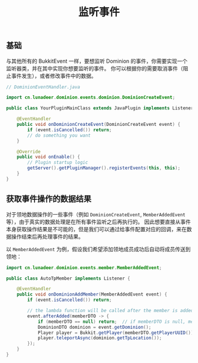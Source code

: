 ﻿---
title: 监听事件
createTime: 2025/08/21 13:16:26
permalink: /api/event/
---

## 基础

与其他所有的 BukkitEvent 一样，要想监听 Dominion 的事件，你需要实现一个监听器类，并在其中实现你想要监听的事件。
你可以根据你的需要取消事件（阻止事件发生），或者修改事件中的数据。

```java
// DominionEventHandler.java

import cn.lunadeer.dominion.events.dominion.DominionCreateEvent;

public class YourPluginMainClass extends JavaPlugin implements Listener {

    @EventHandler
    public void onDominionCreateEvent(DominionCreateEvent event) {
        if (event.isCancelled()) return;
        // do something you want
    }

    @Override
    public void onEnable() {
        // Plugin startup logic
        getServer().getPluginManager().registerEvents(this, this);
    }
}
```

## 获取事件操作的数据结果

对于领地数据操作的一些事件（例如 `DominionCreateEvent`, `MemberAddedEvent` 等），由于真实的数据处理是在所有事件监听之后再执行的。
因此想要直接从事件本身获取操作结果是不可能的，但是我们可以通过给事件配置对应的回调，来在数据操作结束后再处理事件的结果。

以 `MemberAddedEvent` 为例，假设我们希望添加领地成员成功后自动将成员传送到领地：

```java {9-15}
import cn.lunadeer.dominion.events.member.MemberAddedEvent;

public class AutoTpMember implements Listener {

    @EventHandler
    public void onDominionAddMember(MemberAddedEvent event) {
        if (event.isCancelled()) return;

        // the lambda function will be called after the member is added
        event.afterAdded(memberDTO -> { 
            if (memberDTO == null) return;  // if memberDTO is null, means the addition failed
            DominionDTO dominion = event.getDominion();
            Player player = Bukkit.getPlayer(memberDTO.getPlayerUUID());
            player.teleportAsync(dominion.getTpLocation());
        });
    }
}
```


